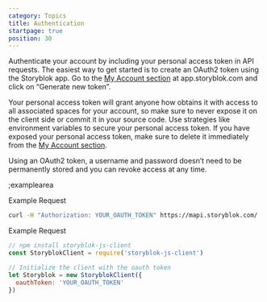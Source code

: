 ```yaml
---
category: Topics
title: Authentication
startpage: true
position: 30
---
```


Authenticate your account by including your personal access token in API requests. The easiest way to get started is to create an OAuth2 token using the Storyblok app. Go to the [My Account section](https://app.storyblok.com/#!/me/account) at app.storyblok.com and click on “Generate new token”.

Your personal access token will grant anyone how obtains it with access to all associated spaces for your account, so make sure to never expose it on the client side or commit it in your source code. Use strategies like environment variables to secure your personal access token. If you have exposed your personal access token, make sure to delete it immediately from the [My Account section](https://app.storyblok.com/#!/me/account).

Using an OAuth2 token, a username and password doesn’t need to be permanently stored and you can revoke access at any time.

;examplearea

<div v-if="$store.state.codelang == 'bash'">

Example Request

```bash
curl -H "Authorization: YOUR_OAUTH_TOKEN" https://mapi.storyblok.com/
```

</div>
<div v-if="$store.state.codelang == 'javascript'">

Example Request

```javascript
// npm install storyblok-js-client
const StoryblokClient = require('storyblok-js-client')

// Initialize the client with the oauth token
let Storyblok = new StoryblokClient({
  oauthToken: 'YOUR_OAUTH_TOKEN'
})
```

</div> 
